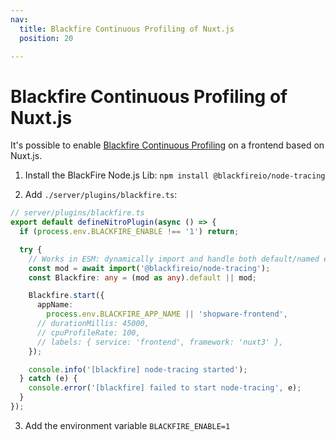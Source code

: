 ```yaml
---
nav:
  title: Blackfire Continuous Profiling of Nuxt.js
  position: 20

---
```


# Blackfire Continuous Profiling of Nuxt.js

It's possible to enable [Blackfire Continuous Profiling](https://www.blackfire.io/continuous-profiler/) on a frontend based on Nuxt.js.

1. Install the BlackFire Node.js Lib: `npm install @blackfireio/node-tracing`

2. Add `./server/plugins/blackfire.ts`:

```ts
// server/plugins/blackfire.ts
export default defineNitroPlugin(async () => {
  if (process.env.BLACKFIRE_ENABLE !== '1') return;

  try {
    // Works in ESM: dynamically import and handle both default/named exports
    const mod = await import('@blackfireio/node-tracing');
    const Blackfire: any = (mod as any).default || mod;

    Blackfire.start({
      appName:
        process.env.BLACKFIRE_APP_NAME || 'shopware-frontend',
      // durationMillis: 45000,
      // cpuProfileRate: 100,
      // labels: { service: 'frontend', framework: 'nuxt3' },
    });

    console.info('[blackfire] node-tracing started');
  } catch (e) {
    console.error('[blackfire] failed to start node-tracing', e);
  }
});
```

3. Add the environment variable `BLACKFIRE_ENABLE=1`
